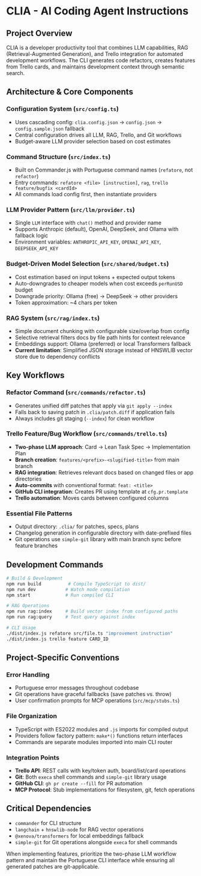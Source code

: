 # CLIA - AI Coding Agent Instructions

## Project Overview
CLIA is a developer productivity tool that combines LLM capabilities, RAG (Retrieval-Augmented Generation), and Trello integration for automated development workflows. The CLI generates code refactors, creates features from Trello cards, and maintains development context through semantic search.

## Architecture & Core Components

### Configuration System (`src/config.ts`)
- Uses cascading config: `clia.config.json` → `config.json` → `config.sample.json` fallback
- Central configuration drives all LLM, RAG, Trello, and Git workflows
- Budget-aware LLM provider selection based on cost estimates

### Command Structure (`src/index.ts`)
- Built on Commander.js with Portuguese command names (`refatore`, not `refactor`)
- Entry commands: `refatore <file> [instruction]`, `rag`, `trello feature/bugfix <cardId>`
- All commands load config first, then instantiate providers

### LLM Provider Pattern (`src/llm/provider.ts`)
- Single `LLM` interface with `chat()` method and provider name
- Supports Anthropic (default), OpenAI, DeepSeek, and Ollama with fallback logic
- Environment variables: `ANTHROPIC_API_KEY`, `OPENAI_API_KEY`, `DEEPSEEK_API_KEY`

### Budget-Driven Model Selection (`src/shared/budget.ts`)
- Cost estimation based on input tokens + expected output tokens
- Auto-downgrades to cheaper models when cost exceeds `perRunUSD` budget
- Downgrade priority: Ollama (free) → DeepSeek → other providers
- Token approximation: ~4 chars per token

### RAG System (`src/rag/index.ts`)
- Simple document chunking with configurable size/overlap from config
- Selective retrieval filters docs by file path hints for context relevance
- Embeddings support: Ollama (preferred) or local Transformers fallback
- **Current limitation**: Simplified JSON storage instead of HNSWLIB vector store due to dependency conflicts

## Key Workflows

### Refactor Command (`src/commands/refactor.ts`)
- Generates unified diff patches that apply via `git apply --index`
- Falls back to saving patch in `.clia/patch.diff` if application fails
- Always includes git staging (`--index`) for clean workflow

### Trello Feature/Bug Workflow (`src/commands/trello.ts`)
- **Two-phase LLM approach**: Card → Lean Task Spec → Implementation Plan
- **Branch creation**: `features/<prefix>-<slugified-title>` from main branch
- **RAG integration**: Retrieves relevant docs based on changed files or app directories
- **Auto-commits** with conventional format: `feat: <title>`
- **GitHub CLI integration**: Creates PR using template at `cfg.pr.template`
- **Trello automation**: Moves cards between configured columns

### Essential File Patterns
- Output directory: `.clia/` for patches, specs, plans
- Changelog generation in configurable directory with date-prefixed files
- Git operations use `simple-git` library with main branch sync before feature branches

## Development Commands

```bash
# Build & Development
npm run build          # Compile TypeScript to dist/
npm run dev           # Watch mode compilation
npm start             # Run compiled CLI

# RAG Operations  
npm run rag:index     # Build vector index from configured paths
npm run rag:query     # Test query against index

# CLI Usage
./dist/index.js refatore src/file.ts "improvement instruction"
./dist/index.js trello feature CARD_ID
```

## Project-Specific Conventions

### Error Handling
- Portuguese error messages throughout codebase
- Git operations have graceful fallbacks (save patches vs. throw)
- User confirmation prompts for MCP operations (`src/mcp/stubs.ts`)

### File Organization
- TypeScript with ES2022 modules and `.js` imports for compiled output
- Providers follow factory pattern: `make*()` functions return interfaces
- Commands are separate modules imported into main CLI router

### Integration Points
- **Trello API**: REST calls with key/token auth, board/list/card operations
- **Git**: Both `execa` shell commands and `simple-git` library usage  
- **GitHub CLI**: `gh pr create --fill` for PR automation
- **MCP Protocol**: Stub implementations for filesystem, git, fetch operations

## Critical Dependencies
- `commander` for CLI structure
- `langchain` + `hnswlib-node` for RAG vector operations
- `@xenova/transformers` for local embeddings fallback
- `simple-git` for Git operations alongside `execa` for shell commands

When implementing features, prioritize the two-phase LLM workflow pattern and maintain the Portuguese CLI interface while ensuring all generated patches are git-applicable.